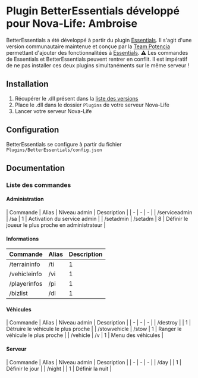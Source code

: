 ﻿# Plugin BetterEssentials développé pour Nova-Life: Ambroise
BetterEssentials a été développé à partir du plugin [Essentials](https://github.com/TeamNovaFR/Essentials/). Il s'agit d'une version communautaire maintenue et conçue par la [Team Potencia](https://potenciarp.fr) permettant d'ajouter des fonctionnalitées à [Essentials](https://github.com/TeamNovaFR/Essentials/).
⚠️ Les commandes de Essentials et BetterEssentials peuvent rentrer en conflit. Il est impératif de ne pas installer ces deux plugins simultanéments sur le même serveur !

## Installation
1. Récupérer le .dll présent dans la [liste des versions](https://github.com/Netinq/BetterEssentials/releases)
2. Place le .dll dans le dossier `Plugins` de votre serveur Nova-Life
3. Lancer votre serveur Nova-Life

## Configuration
BetterEssentials se configure à partir du fichier `Plugins/BetterEssentials/config.json`

## Documentation
### Liste des commandes
#### Administration
| Commande | Alias | Niveau admin | Description |
| - | - | - |
| /serviceadmin | /sa | 1 | Activation du service admin |
| /setadmin | /setadm | 8 | Définir le joueur le plus proche en administrateur |
#### Informations
| Commande | Alias | Description |
| - | - | - |
| /terraininfo | /ti | 1 | Récupérer les informations du terrain sur lequel vous vous situez |
| /vehicleinfo | /vi | 1 | Récupérer les informations du véhicule le plus proche |
| /playerinfos | /pi | 1 | Récupérer les informations du joueur le plus proche |
| /bizlist | /dl | 1 | Récupérer la liste des entreprises |
#### Véhicules
| Commande | Alias | Niveau admin | Description |
| - | - | - |
| /destroy |  | 1 | Détruire le véhicule le plus proche |
| /stowvehicle | /stow | 1 | Ranger le véhicule le plus proche |
| /vehicle | /v | 1 | Menu des véhicules |
#### Serveur
| Commande | Alias | Niveau admin | Description |
| - | - | - |
| /day |  | 1 | Définir le jour |
| /night |  | 1 | Définir la nuit |